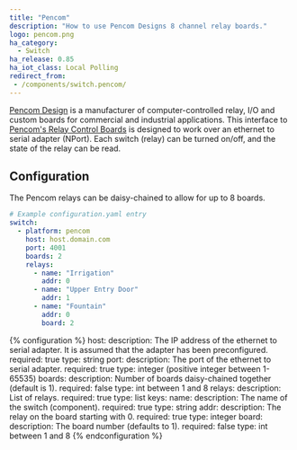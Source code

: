 ```yaml
---
title: "Pencom"
description: "How to use Pencom Designs 8 channel relay boards."
logo: pencom.png
ha_category:
  - Switch
ha_release: 0.85
ha_iot_class: Local Polling
redirect_from:
 - /components/switch.pencom/
---
```


[Pencom Design](https://www.pencomdesign.com/) is a manufacturer of computer-controlled relay, I/O and custom boards for commercial and industrial applications.  This interface to [Pencom's Relay Control Boards](https://www.pencomdesign.com/relay-boards) is designed to work over an ethernet to serial adapter (NPort).  Each switch (relay) can be turned on/off, and the state of the relay can be read.

## Configuration

The Pencom relays can be daisy-chained to allow for up to 8 boards.

``` yaml
# Example configuration.yaml entry
switch:
  - platform: pencom
    host: host.domain.com
    port: 4001
    boards: 2
    relays:
      - name: "Irrigation"
        addr: 0
      - name: "Upper Entry Door"
        addr: 1
      - name: "Fountain"
        addr: 0
        board: 2
```

{% configuration %}
host:
  description: The IP address of the ethernet to serial adapter.  It is assumed that the adapter has been preconfigured.
  required: true
  type: string
port:
  description: The port of the ethernet to serial adapter.
  required: true
  type: integer (positive integer between 1-65535)
boards:
  description: Number of boards daisy-chained together (default is 1).
  required: false
  type: int between 1 and 8
relays:
  description: List of relays.
  required: true
  type: list
  keys:
    name:
      description: The name of the switch (component).
      required: true
      type: string
    addr:
      description: The relay on the board starting with 0.
      required: true
      type: integer
    board:
      description: The board number (defaults to 1).
      required: false
      type: int between 1 and 8
{% endconfiguration %}

